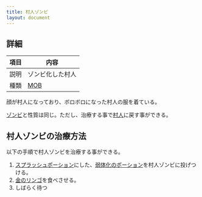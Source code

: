 ```yaml
---
title: 村人ゾンビ
layout: document
---
```

## 詳細

|項目|内容|
|---|---|
|説明|ゾンビ化した村人|
|種類|[MOB](MOB)|

顔が村人になっており、ボロボロになった村人の服を着ている。

[ゾンビ](ゾンビ)と性質は同じ。ただし、治療する事で[村人](村人)に戻す事ができる。

## 村人ゾンビの治療方法

以下の手順で村人ゾンビを治療する事ができる。

1. [スプラッシュポーション](スプラッシュポーション)にした、[弱体化のポーション](弱体化のポーション)を村人ゾンビに投げつける。
2. [金のリンゴ](金のリンゴ)を食べさせる。
3. しばらく待つ

